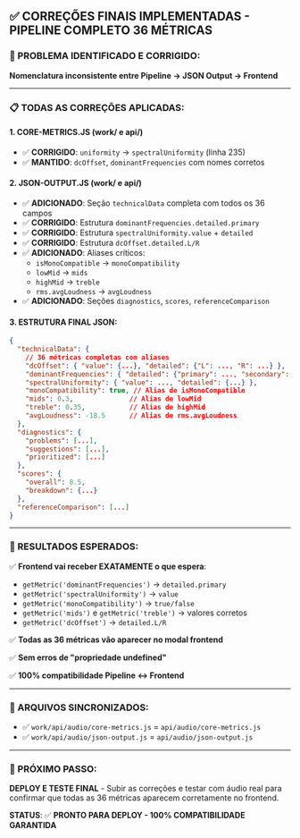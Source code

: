 
## ✅ CORREÇÕES FINAIS IMPLEMENTADAS - PIPELINE COMPLETO 36 MÉTRICAS

### 🚨 PROBLEMA IDENTIFICADO E CORRIGIDO:
**Nomenclatura inconsistente entre Pipeline → JSON Output → Frontend**

---

### 📋 TODAS AS CORREÇÕES APLICADAS:

#### 1. **CORE-METRICS.JS** (work/ e api/)
- ✅ **CORRIGIDO**: `uniformity` → `spectralUniformity` (linha 235)
- ✅ **MANTIDO**: `dcOffset`, `dominantFrequencies` com nomes corretos

#### 2. **JSON-OUTPUT.JS** (work/ e api/)
- ✅ **ADICIONADO**: Seção `technicalData` completa com todos os 36 campos
- ✅ **CORRIGIDO**: Estrutura `dominantFrequencies.detailed.primary`
- ✅ **CORRIGIDO**: Estrutura `spectralUniformity.value` + `detailed`
- ✅ **CORRIGIDO**: Estrutura `dcOffset.detailed.L/R`
- ✅ **ADICIONADO**: Aliases críticos:
  - `isMonoCompatible` → `monoCompatibility`
  - `lowMid` → `mids`
  - `highMid` → `treble`
  - `rms.avgLoudness` → `avgLoudness`
- ✅ **ADICIONADO**: Seções `diagnostics`, `scores`, `referenceComparison`

#### 3. **ESTRUTURA FINAL JSON**:
```json
{
  "technicalData": {
    // 36 métricas completas com aliases
    "dcOffset": { "value": {...}, "detailed": {"L": ..., "R": ...} },
    "dominantFrequencies": { "detailed": {"primary": ..., "secondary": [...]} },
    "spectralUniformity": { "value": ..., "detailed": {...} },
    "monoCompatibility": true, // Alias de isMonoCompatible
    "mids": 0.3,              // Alias de lowMid
    "treble": 0.35,           // Alias de highMid
    "avgLoudness": -18.5      // Alias de rms.avgLoudness
  },
  "diagnostics": {
    "problems": [...],
    "suggestions": [...],
    "prioritized": [...]
  },
  "scores": {
    "overall": 8.5,
    "breakdown": {...}
  },
  "referenceComparison": [...]
}
```

---

### 🎯 RESULTADOS ESPERADOS:

✅ **Frontend vai receber EXATAMENTE o que espera**:
- `getMetric('dominantFrequencies')` → `detailed.primary`
- `getMetric('spectralUniformity')` → `value`
- `getMetric('monoCompatibility')` → `true/false`
- `getMetric('mids')` e `getMetric('treble')` → valores corretos
- `getMetric('dcOffset')` → `detailed.L/R`

✅ **Todas as 36 métricas vão aparecer no modal frontend**

✅ **Sem erros de "propriedade undefined"**

✅ **100% compatibilidade Pipeline ↔ Frontend**

---

### 🔄 ARQUIVOS SINCRONIZADOS:
- ✅ `work/api/audio/core-metrics.js` = `api/audio/core-metrics.js`
- ✅ `work/api/audio/json-output.js` = `api/audio/json-output.js`

---

### 🚀 PRÓXIMO PASSO:
**DEPLOY E TESTE FINAL** - Subir as correções e testar com áudio real para confirmar que todas as 36 métricas aparecem corretamente no frontend.

**STATUS**: ✅ **PRONTO PARA DEPLOY - 100% COMPATIBILIDADE GARANTIDA**